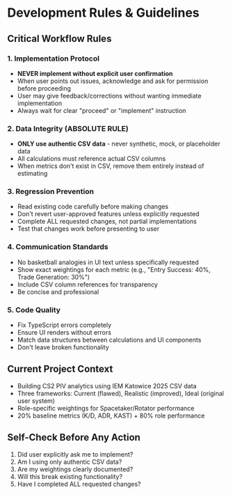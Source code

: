 # Development Rules & Guidelines

## Critical Workflow Rules

### 1. Implementation Protocol
- **NEVER implement without explicit user confirmation**
- When user points out issues, acknowledge and ask for permission before proceeding
- User may give feedback/corrections without wanting immediate implementation
- Always wait for clear "proceed" or "implement" instruction

### 2. Data Integrity (ABSOLUTE RULE)
- **ONLY use authentic CSV data** - never synthetic, mock, or placeholder data
- All calculations must reference actual CSV columns
- When metrics don't exist in CSV, remove them entirely instead of estimating

### 3. Regression Prevention
- Read existing code carefully before making changes
- Don't revert user-approved features unless explicitly requested
- Complete ALL requested changes, not partial implementations
- Test that changes work before presenting to user

### 4. Communication Standards
- No basketball analogies in UI text unless specifically requested
- Show exact weightings for each metric (e.g., "Entry Success: 40%, Trade Generation: 30%")
- Include CSV column references for transparency
- Be concise and professional

### 5. Code Quality
- Fix TypeScript errors completely
- Ensure UI renders without errors
- Match data structures between calculations and UI components
- Don't leave broken functionality

## Current Project Context
- Building CS2 PIV analytics using IEM Katowice 2025 CSV data
- Three frameworks: Current (flawed), Realistic (improved), Ideal (original user system)
- Role-specific weightings for Spacetaker/Rotator performance
- 20% baseline metrics (K/D, ADR, KAST) + 80% role performance

## Self-Check Before Any Action
1. Did user explicitly ask me to implement?
2. Am I using only authentic CSV data?
3. Are my weightings clearly documented?
4. Will this break existing functionality?
5. Have I completed ALL requested changes?